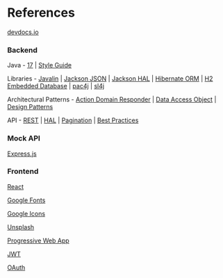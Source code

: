 # References

[devdocs.io](https://devdocs.io/)

### Backend

Java - [17](https://docs.oracle.com/en/java/javase/17/docs/api/java.base/module-summary.html) | [Style Guide](https://google.github.io/styleguide/javaguide.html)

Libraries - [Javalin](https://javalin.io/) | [Jackson JSON](https://github.com/FasterXML/jackson) | [Jackson HAL](https://github.com/openapi-tools/jackson-dataformat-hal) | [Hibernate ORM](https://hibernate.org/orm/) | [H2 Embedded Database](https://h2database.com/html/main.html) | [pac4j](https://www.pac4j.org/docs/index.html) | [sl4j](https://www.slf4j.org/docs.html)

Architectural Patterns - [Action Domain Responder](https://pmjones.github.io/adr/) | [Data Access Object](https://www.baeldung.com/java-dao-pattern) | [Design Patterns](https://en.wikipedia.org/wiki/Software_design_pattern)

API - [REST](https://www.ics.uci.edu/~fielding/pubs/dissertation/rest_arch_style.htm) | [HAL](https://stateless.group/hal_specification.html) | [Pagination](https://www.mscharhag.com/api-design/rest-pagination) | [Best Practices](https://stackoverflow.blog/2020/03/02/best-practices-for-rest-api-design/)

### Mock API

[Express.js](https://spring.io/)

### Frontend

[React](https://reactjs.org/)

[Google Fonts](https://fonts.google.com/) 

[Google Icons](https://fonts.google.com/icons) 

[Unsplash](https://unsplash.com/) 

[Progressive Web App](https://developer.mozilla.org/en-US/docs/Web/Progressive_web_apps) 

[JWT](https://jwt.io/) 

[OAuth](https://oauth.net/2/) 
